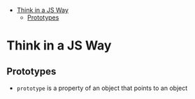 - [Think in a JS Way](#think-in-a-js-way)
  - [Prototypes](#prototypes)

# Think in a JS Way

## Prototypes

- `prototype` is a property of an object that points to an object